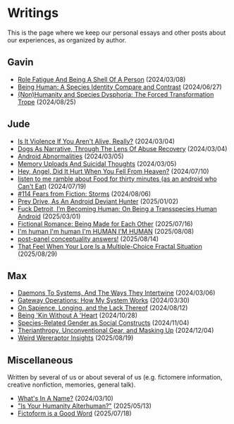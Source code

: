 # Writings

This is the page where we keep our personal essays and other posts about our experiences, as organized by author.

## Gavin

- [Role Fatigue And Being A Shell Of A Person](gavin-role-fatigue) (2024/03/08)
- [Being Human: A Species Identity Compare and Contrast](gavin-being-human) (2024/06/27)
- [(Non)Humanity and Species Dysphoria: The Forced Transformation Trope](gavin-species-dysphoria) (2024/08/25)

## Jude

- [Is It Violence If You Aren't Alive, Really?](jude-violence) (2024/03/04)
- [Dogs As Narrative, Through The Lens Of Abuse Recovery](jude-dogs-as-narrative) (2024/03/04)
- [Android Abnormalities](jude-android-abnormalities) (2024/03/05)
- [Memory Uploads And Suicidal Thoughts](jude-suicide) (2024/03/05)
- [Hey, Angel, Did It Hurt When You Fell From Heaven?](jude-fallen-angel) (2024/07/10)
- [listen to me ramble about Food for thirty minutes (as an android who Can't Eat)](jude-food) (2024/07/19)
- [#114 Fears from Fiction: Storms](jude-storms) (2024/08/06)
- [Prey Drive, As An Android Deviant Hunter](jude-prey-drive) (2025/01/02)
- [Fuck Detroit, I’m Becoming Human: On Being a Transspecies Human Android](jude-transspecies-human) (2025/03/01)
- [Fictional Romance: Being Made for Each Other](jude-fictional-romance) (2025/07/16)
- [I'm human I'm human I'm HUMAN I'M HUMAN](jude-im-human) (2025/08/08)
- [post-panel conceptuality answers!](jude-post-con-concept) (2025/08/14)
- [That Feel When Your Lore Is a Multiple-Choice Fractal Situation](jude-multiple-choice-fractal) (2025/08/29)

## Max

- [Daemons To Systems, And The Ways They Intertwine](max-daemons-to-systems) (2024/03/06)
- [Gateway Operations: How My System Works](max-gateway-operations) (2024/03/30)
- [On Sapience, Longing, and the Lack Thereof](max-on-sapience) (2024/08/12)
- [Being 'Kin Without A 'Heart](max-hearted) (2024/10/28)
- [Species-Related Gender as Social Constructs](max-gender-and-species) (2024/11/04)
- [Therianthropy, Unconventional Gear, and Masking Up](max-unconventional-gear) (2024/12/04)
- [Weird Wereraptor Insights](max-wereraptor) (2025/08/19)

## Miscellaneous

Written by several of us or about several of us (e.g. fictomere information, creative nonfiction, memories, general talk).

- [What's In A Name?](misc-name) (2024/03/10)
- ["Is Your Humanity Alterhuman?"](misc-humanity) (2025/05/13)
- [Fictoform is a Good Word](misc-fictoform) (2025/07/18)

